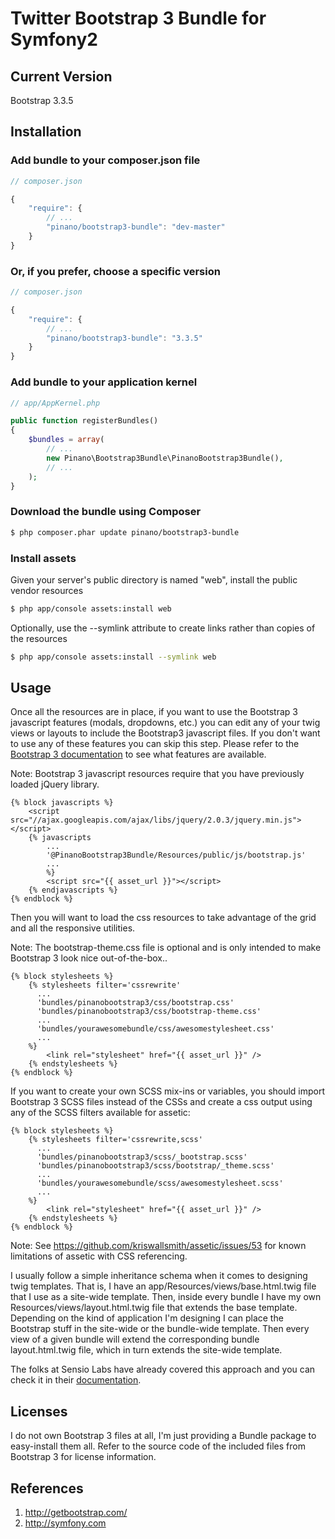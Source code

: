 # Twitter Bootstrap 3 Bundle for Symfony2

## Current Version

Bootstrap 3.3.5

## Installation

### Add bundle to your composer.json file

``` js
// composer.json

{
    "require": {
        // ...
        "pinano/bootstrap3-bundle": "dev-master"
    }
}
```

### Or, if you prefer, choose a specific version

``` js
// composer.json

{
    "require": {
        // ...
        "pinano/bootstrap3-bundle": "3.3.5"
    }
}
```

### Add bundle to your application kernel

``` php
// app/AppKernel.php

public function registerBundles()
{
    $bundles = array(
        // ...
        new Pinano\Bootstrap3Bundle\PinanoBootstrap3Bundle(),
        // ...
    );
}
```

### Download the bundle using Composer

``` bash
$ php composer.phar update pinano/bootstrap3-bundle
```

### Install assets

Given your server's public directory is named "web", install the public vendor resources

``` bash
$ php app/console assets:install web
```

Optionally, use the --symlink attribute to create links rather than copies of the resources

``` bash
$ php app/console assets:install --symlink web
```

## Usage

Once all the resources are in place, if you want to use the Bootstrap 3 javascript features (modals, dropdowns, etc.) you can edit any of your twig views or layouts to include the Bootstrap3 javascript files. If you don't want to use any of these features you can skip this step. Please refer to the [Bootstrap 3 documentation](http://getbootstrap.com/javascript/) to see what features are available.

Note: Bootstrap 3 javascript resources require that you have previously loaded jQuery library.

``` twig
{% block javascripts %}
    <script src="//ajax.googleapis.com/ajax/libs/jquery/2.0.3/jquery.min.js"></script>
    {% javascripts
        ...
        '@PinanoBootstrap3Bundle/Resources/public/js/bootstrap.js'
        ...
        %}
        <script src="{{ asset_url }}"></script>
    {% endjavascripts %}
{% endblock %}
```

Then you will want to load the css resources to take advantage of the grid and all the responsive utilities.

Note: The bootstrap-theme.css file is optional and is only intended to make Bootstrap 3 look nice out-of-the-box..

``` twig
{% block stylesheets %}
    {% stylesheets filter='cssrewrite'
      ...
      'bundles/pinanobootstrap3/css/bootstrap.css'
      'bundles/pinanobootstrap3/css/bootstrap-theme.css'
      ...
      'bundles/yourawesomebundle/css/awesomestylesheet.css'
      ...
    %}
        <link rel="stylesheet" href="{{ asset_url }}" />
    {% endstylesheets %}
{% endblock %}
```

If you want to create your own SCSS mix-ins or variables, you should import Bootstrap 3 SCSS files instead of the CSSs and create a css output using any of the SCSS filters available for assetic:
``` twig
{% block stylesheets %}
    {% stylesheets filter='cssrewrite,scss'
      ...
      'bundles/pinanobootstrap3/scss/_bootstrap.scss'
      'bundles/pinanobootstrap3/scss/bootstrap/_theme.scss'
      ...
      'bundles/yourawesomebundle/scss/awesomestylesheet.scss'
      ...
    %}
        <link rel="stylesheet" href="{{ asset_url }}" />
    {% endstylesheets %}
{% endblock %}
```

Note: See https://github.com/kriswallsmith/assetic/issues/53 for known limitations of assetic with CSS referencing.

I usually follow a simple inheritance schema when it comes to designing twig templates. That is, I have an app/Resources/views/base.html.twig file that I use as a site-wide template. Then, inside every bundle I have my own Resources/views/layout.html.twig file that extends the base template. Depending on the kind of application I'm designing I can place the Bootstrap stuff in the site-wide or the bundle-wide template. Then every view of a given bundle will extend the corresponding bundle layout.html.twig file, which in turn extends the site-wide template.

The folks at Sensio Labs have already covered this approach and you can check it in their [documentation](http://twig.sensiolabs.org/doc/templates.html#template-inheritance).

## Licenses

I do not own Bootstrap 3 files at all, I'm just providing a Bundle package to easy-install them all. Refer to the source code of the included files from Bootstrap 3 for license information.

## References

1. http://getbootstrap.com/
2. http://symfony.com
